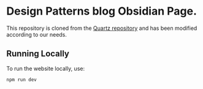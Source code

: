 # Design Patterns blog Obsidian Page.

This repository is cloned from the [Quartz repository](https://github.com/jackyzha0/quartz) and has been modified according to our needs.

## Running Locally

To run the website locally, use:

```bash
npm run dev
```
